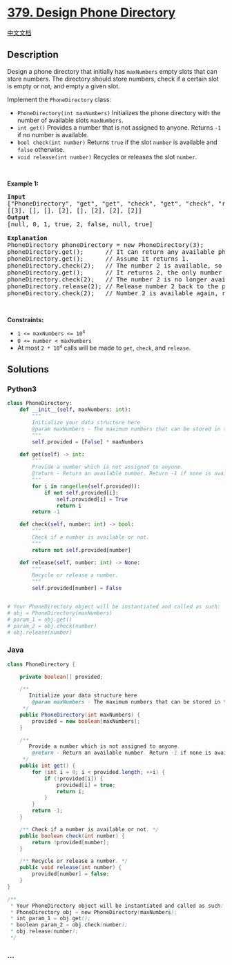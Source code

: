 # [379. Design Phone Directory](https://leetcode.com/problems/design-phone-directory)

[中文文档](/solution/0300-0399/0379.Design%20Phone%20Directory/README.md)

## Description

<p>Design a phone directory that initially has <code>maxNumbers</code> empty slots that can store numbers. The directory should store numbers, check if a certain slot is empty or not, and empty a given slot.</p>

<p>Implement the <code>PhoneDirectory</code> class:</p>

<ul>
	<li><code>PhoneDirectory(int maxNumbers)</code> Initializes the phone directory with the number of available slots <code>maxNumbers</code>.</li>
	<li><code>int get()</code> Provides a number that is not assigned to anyone. Returns <code>-1</code> if no number is available.</li>
	<li><code>bool check(int number)</code> Returns <code>true</code> if the slot <code>number</code> is available and <code>false</code> otherwise.</li>
	<li><code>void release(int number)</code> Recycles or releases the slot <code>number</code>.</li>
</ul>

<p>&nbsp;</p>
<p><strong class="example">Example 1:</strong></p>

<pre>
<strong>Input</strong>
[&quot;PhoneDirectory&quot;, &quot;get&quot;, &quot;get&quot;, &quot;check&quot;, &quot;get&quot;, &quot;check&quot;, &quot;release&quot;, &quot;check&quot;]
[[3], [], [], [2], [], [2], [2], [2]]
<strong>Output</strong>
[null, 0, 1, true, 2, false, null, true]

<strong>Explanation</strong>
PhoneDirectory phoneDirectory = new PhoneDirectory(3);
phoneDirectory.get();      // It can return any available phone number. Here we assume it returns 0.
phoneDirectory.get();      // Assume it returns 1.
phoneDirectory.check(2);   // The number 2 is available, so return true.
phoneDirectory.get();      // It returns 2, the only number that is left.
phoneDirectory.check(2);   // The number 2 is no longer available, so return false.
phoneDirectory.release(2); // Release number 2 back to the pool.
phoneDirectory.check(2);   // Number 2 is available again, return true.
</pre>

<p>&nbsp;</p>
<p><strong>Constraints:</strong></p>

<ul>
	<li><code>1 &lt;= maxNumbers &lt;= 10<sup>4</sup></code></li>
	<li><code>0 &lt;= number &lt; maxNumbers</code></li>
	<li>At most <code>2 * 10<sup>4</sup></code> calls will be made to <code>get</code>, <code>check</code>, and <code>release</code>.</li>
</ul>

## Solutions

<!-- tabs:start -->

### **Python3**

```python
class PhoneDirectory:
    def __init__(self, maxNumbers: int):
        """
        Initialize your data structure here
        @param maxNumbers - The maximum numbers that can be stored in the phone directory.
        """
        self.provided = [False] * maxNumbers

    def get(self) -> int:
        """
        Provide a number which is not assigned to anyone.
        @return - Return an available number. Return -1 if none is available.
        """
        for i in range(len(self.provided)):
            if not self.provided[i]:
                self.provided[i] = True
                return i
        return -1

    def check(self, number: int) -> bool:
        """
        Check if a number is available or not.
        """
        return not self.provided[number]

    def release(self, number: int) -> None:
        """
        Recycle or release a number.
        """
        self.provided[number] = False


# Your PhoneDirectory object will be instantiated and called as such:
# obj = PhoneDirectory(maxNumbers)
# param_1 = obj.get()
# param_2 = obj.check(number)
# obj.release(number)
```

### **Java**

```java
class PhoneDirectory {

    private boolean[] provided;

    /**
       Initialize your data structure here
        @param maxNumbers - The maximum numbers that can be stored in the phone directory.
     */
    public PhoneDirectory(int maxNumbers) {
        provided = new boolean[maxNumbers];
    }

    /**
       Provide a number which is not assigned to anyone.
        @return - Return an available number. Return -1 if none is available.
     */
    public int get() {
        for (int i = 0; i < provided.length; ++i) {
            if (!provided[i]) {
                provided[i] = true;
                return i;
            }
        }
        return -1;
    }

    /** Check if a number is available or not. */
    public boolean check(int number) {
        return !provided[number];
    }

    /** Recycle or release a number. */
    public void release(int number) {
        provided[number] = false;
    }
}

/**
 * Your PhoneDirectory object will be instantiated and called as such:
 * PhoneDirectory obj = new PhoneDirectory(maxNumbers);
 * int param_1 = obj.get();
 * boolean param_2 = obj.check(number);
 * obj.release(number);
 */
```

### **...**

```

```

<!-- tabs:end -->
